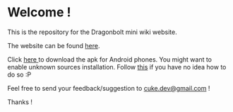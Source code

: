 # Welcome !

This is the repository for the Dragonbolt mini wiki website.

The website can be found <a href="https://cuke7.github.io/DB-wiki/index.html">here</a>.

Click <a href="DB_Wiki.apk" download="DB_Wiki"> here </a> to download the apk for Android phones. You might want to enable unknown sources installation. Follow <a href="https://android.gadgethacks.com/how-to/android-basics-enable-unknown-sources-sideload-apps-0161947/"> this</a> if you have no idea how to do so :P

Feel free to send your feedback/suggestion to cuke.dev@gmail.com !

Thanks !
